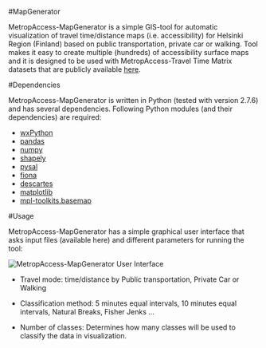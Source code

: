 #MapGenerator

MetropAccess-MapGenerator is a simple GIS-tool for automatic visualization of travel time/distance maps (i.e. accessibility) for Helsinki Region (Finland) based on public transportation, private car or walking. 
Tool makes it easy to create multiple (hundreds) of accessibility surface maps and it is designed to be used with 
MetropAccess-Travel Time Matrix datasets that are publicly available [here](http://blogs.helsinki.fi/accessibility/data/metropaccess-travel-time-matrix/).


#Dependencies

MetropAccess-MapGenerator is written in Python (tested with version  2.7.6) and has several dependencies. Following Python modules (and their dependencies) are required:

- [wxPython](http://downloads.sourceforge.net/wxpython/wxPython3.0-win64-3.0.0.0-py27.exe)
- [pandas](http://www.lfd.uci.edu/~gohlke/pythonlibs/#pandas)
- [numpy](http://www.lfd.uci.edu/~gohlke/pythonlibs/#numpy)
- [shapely](http://www.lfd.uci.edu/~gohlke/pythonlibs/#shapely)
- [pysal](http://sourceforge.net/projects/pysal/files/PySAL-1.7.0.win-amd64.exe/download)
- [fiona](http://www.lfd.uci.edu/~gohlke/pythonlibs/#fiona)
- [descartes](https://pypi.python.org/packages/source/d/descartes/descartes-1.0.1.tar.gz#md5=fcacfa88674032891666d833bdab9b6d)
- [matplotlib](https://downloads.sourceforge.net/project/matplotlib/matplotlib/matplotlib-1.3.1/matplotlib-1.3.1.win-amd64-py2.7.exe)
- [mpl-toolkits.basemap](http://sourceforge.net/projects/matplotlib/files/matplotlib-toolkits/basemap-1.0.7/basemap-1.0.7.win-amd64-py2.7.exe/download)

#Usage

MetropAccess-MapGenerator has a simple graphical user interface that asks input files (available here) and different parameters for running the tool:

![MetropAccess-MapGenerator User Interface](http://www.helsinki.fi/science/accessibility/maintenance/Kuvia/Dialog.PNG)


- Travel mode: time/distance by Public transportation, Private Car or Walking

- Classification method: 5 minutes equal intervals, 10 minutes equal intervals, Natural Breaks, Fisher Jenks ...

- Number of classes: Determines how many classes will be used to classify the data in visualization.






